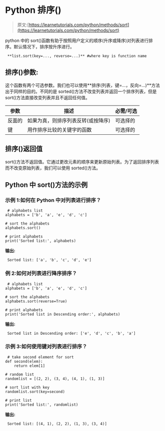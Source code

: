 # Python 排序()

> 原文:[https://learnetutorials.com/python/methods/sort](https://learnetutorials.com/python/methods/sort)

python 中的 sort()函数有助于按照用户定义的顺序(升序或降序)对列表进行排序。默认情况下，排序按升序进行。

```
 **list.sort(key=..., reverse=...)** #where key is function name 

```

## 排序()参数:

这个函数有两个可选参数。我们也可以使用**排序(列表，键=...，反向=...)**方法出于同样的目的。不同的是 sorted()方法不改变列表并返回一个排序列表，但是 sort()方法直接改变列表并且不返回任何值。

| 参数 | 描述 | 必需/可选 |
| --- | --- | --- |
| 反面的 | 如果为真，则排序列表反转(或按降序) | 可选择的 |
| 键 | 用作排序比较的关键字的函数 | 可选择的 |

## 排序()返回值

sort()方法不返回值。它通过更改元素的顺序来更新原始列表。为了返回排序列表而不改变原始列表，我们可以使用 sorted()方法。

## Python 中 sort()方法的示例

### 示例 1:如何在 Python 中对列表进行排序？

```
 # alphabets list
alphabets = ['b', 'a', 'e', 'd', 'c']

# sort the alphabets
alphabets.sort()

# print alphabets
print('Sorted list:', alphabets) 

```

**输出:**

```
 Sorted list: ['a', 'b', 'c', 'd', 'e'] 
```

### 例 2:如何对列表进行降序排序？

```
 # alphabets list
alphabets = ['b', 'a', 'e', 'd', 'c']

# sort the alphabets
alphabets.sort(reverse=True)

# print alphabets
print('Sorted list in Descending order:', alphabets) 

```

**输出:**

```
 Sorted list in Descending order: ['e', 'd', 'c', 'b', 'a'] 
```

### 示例 3:如何使用键对列表进行排序？

```
 # take second element for sort
def second(elem):
    return elem[1]

# random list
randomlist = [(2, 2), (3, 4), (4, 1), (1, 3)]

# sort list with key
randomlist.sort(key=second)

# print list
print('Sorted list:', randomlist) 

```

**输出:**

```
 Sorted list: [(4, 1), (2, 2), (1, 3), (3, 4)] 
```